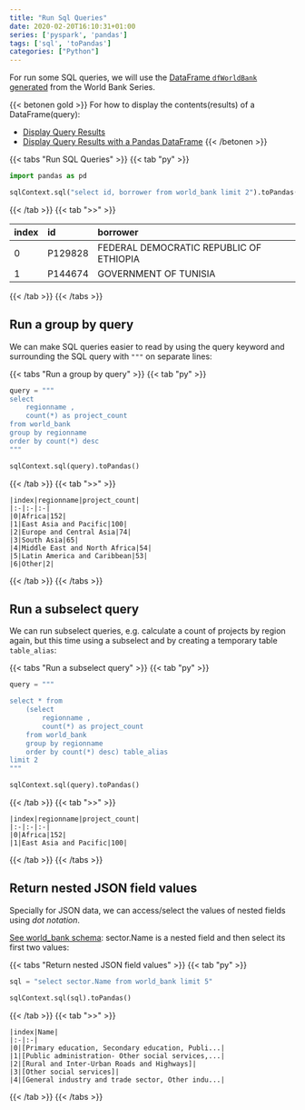 ```yaml
---
title: "Run Sql Queries"
date: 2020-02-20T16:10:31+01:00
series: ['pyspark', 'pandas']
tags: ['sql', 'toPandas']
categories: ["Python"]
---
```


For run some SQL queries, we will use the [DataFrame `dfWorldBank` generated](/posts/python/download-data-and-read-in-pyspark-sql) from the World Bank Series.

{{< betonen gold >}}
For how to display the contents(results) of a DataFrame(query):
 - [Display Query Results](/posts/python/display-query-results)
 - [Display Query Results with a Pandas DataFrame](/posts/python/display-query-results-with-a-pandas-dataframe) 
{{< /betonen >}}

{{< tabs "Run SQL Queries" >}}
{{< tab "py" >}}
```python
import pandas as pd

sqlContext.sql("select id, borrower from world_bank limit 2").toPandas()
``` 
{{< /tab >}}
{{< tab ">>" >}}

|index|id|borrower|
|:-|:-|:-|
|0|P129828|FEDERAL DEMOCRATIC REPUBLIC OF ETHIOPIA|
|1|P144674|GOVERNMENT OF TUNISIA|
{{< /tab >}}
{{< /tabs >}}

## Run a group by query
We can make SQL queries easier to read by using the query keyword and surrounding the SQL query with `"""` on separate lines:

{{< tabs "Run a group by query" >}}
{{< tab "py" >}}
```python
query = """
select
    regionname ,
    count(*) as project_count
from world_bank
group by regionname 
order by count(*) desc
"""

sqlContext.sql(query).toPandas()
``` 
{{< /tab >}}
{{< tab ">>" >}}
```
|index|regionname|project_count|
|:-|:-|:-|
|0|Africa|152|
|1|East Asia and Pacific|100|
|2|Europe and Central Asia|74|
|3|South Asia|65|
|4|Middle East and North Africa|54|
|5|Latin America and Caribbean|53|
|6|Other|2|
```
{{< /tab >}}
{{< /tabs >}}


## Run a subselect query
We can run subselect queries, e.g. calculate a count of projects by region again, but this time using a subselect and by creating a temporary table `table_alias`:

{{< tabs "Run a subselect query" >}}
{{< tab "py" >}}
```python
query = """

select * from
    (select
        regionname ,
        count(*) as project_count
    from world_bank
    group by regionname 
    order by count(*) desc) table_alias
limit 2
"""

sqlContext.sql(query).toPandas()
``` 
{{< /tab >}}
{{< tab ">>" >}}
```
|index|regionname|project_count|
|:-|:-|:-|
|0|Africa|152|
|1|East Asia and Pacific|100|
```
{{< /tab >}}
{{< /tabs >}}

## Return nested JSON field values

Specially for JSON data, we can access/select the values of nested fields using _dot notation_.

[See world_bank schema](/posts/python/dataframe-overview-printschema): sector.Name is a nested field and then select its first two values:

{{< tabs "Return nested JSON field values" >}}
{{< tab "py" >}}
```python
sql = "select sector.Name from world_bank limit 5"

sqlContext.sql(sql).toPandas()
``` 
{{< /tab >}}
{{< tab ">>" >}}
```
|index|Name|
|:-|:-|
|0|[Primary education, Secondary education, Publi...|
|1|[Public administration- Other social services,...|
|2|[Rural and Inter-Urban Roads and Highways]|
|3|[Other social services]|
|4|[General industry and trade sector, Other indu...|
```
{{< /tab >}}
{{< /tabs >}}